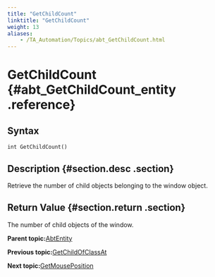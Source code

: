```yaml
--- 
title: "GetChildCount"
linktitle: "GetChildCount"
weight: 13
aliases: 
    - /TA_Automation/Topics/abt_GetChildCount.html
---
```

# GetChildCount {#abt_GetChildCount_entity .reference}

## Syntax

`int GetChildCount()`

## Description {#section.desc .section}

Retrieve the number of child objects belonging to the window object.

## Return Value {#section.return .section}

The number of child objects of the window.

**Parent topic:**[AbtEntity](../../TA_Automation/Topics/abt_AbtEntity.html)

**Previous topic:**[GetChildOfClassAt](../../TA_Automation/Topics/abt_getChildOfClassAt.html)

**Next topic:**[GetMousePosition](../../TA_Automation/Topics/abt_GetMousePosition.html)

